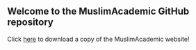 ## Welcome to the MuslimAcademic GitHub repository

Click [here](https://github.com/MuslimAcademic/MuslimAcademic.github.io/archive/main.zip) to download a copy of the MuslimAcademic website!
